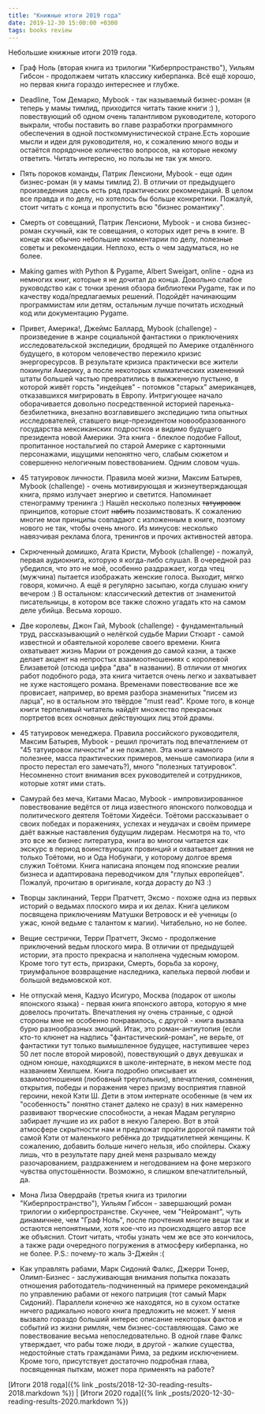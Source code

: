 ```yaml
---
title: "Книжные итоги 2019 года"
date: 2019-12-30 15:00:00 +0300
tags: books review
---
```

Небольшие книжные итоги 2019 года.
<!--more-->

* Граф Ноль (вторая книга из трилогии "Киберпространство"), Уильям Гибсон - продолжаем читать классику киберпанка. Всё ещё хорошо, но первая книга гораздо интереснее и глубже.

* Deadline, Том Демарко, Mybook - так называемый бизнес-роман (я теперь у мамы тимлид, приходится читать такие книги :) ), повествующий об одном очень талантливом руководителе, которого выкрали, чтобы поставить во главе разработки программного обеспечения в одной посткоммунистической стране.Есть хорошие мысли и идеи для руководителя, но, к сожалению много воды и остаётся порядочное количество вопросов, на которые некому ответить. Читать интересно, но пользы не так уж много.

* Пять пороков команды, Патрик Ленсиони, Mybook - еще один бизнес-роман (я у мамы тимлид 2). В отличии от предыдущего произведения здесь есть ряд практических рекомендаций. В целом все правда и по делу, но хотелось бы больше конкретики. Пожалуй, стоит читать с конца и пропустить всю "бизнес романтику".

* Смерть от совещаний, Патрик Ленсиони, Mybook - и снова бизнес-роман скучный, как те совещания, о которых идет речь в книге. В конце как обычно небольшие комментарии по делу, полезные советы и рекомендации. Неплохо, есть о чем задуматься, но не более.

* Making games with Python & Pygame, Albert Sweigart, online - одна из немногих книг, которые я не дочитал до конца. Довольно слабое руководство как с точки зрения обзора библиотеки Pygame, так и по качеству кода/предлагаемых решений. Подойдёт начинающим программистам или детям, остальным лучше почитать исходный код или документацию Pygame.

* Привет, Америка!, Джеймс Баллард, Mybook (challenge) - произведение в жанре социальной фантастики о приключениях исследовательской экспедиции, бродящей по Америке отдалённого будущего, в котором человечество пережило кризис энергоресурсов. В результате кризиса практически все жители покинули Америку, а после некоторых климатических изменений штаты большей частью превратились в выжженную пустыню, в которой живёт горсть "индейцев" - потомков "старых" американцев, отказавшихся мигрировать в Европу. Интригующее начало оборачивается довольно посредственной историей паренька-безбилетника, внезапно возглавившего экспедицию типа опытных исследователей, ставшего вице-президентом новообразованного государства мексиканских подростков и видимо будущего президента новой Америки. Эта книга - блеклое подобие Fallout, пропитанное ностальгией по старой Америке с картонными персонажами, ищущими непонятно чего, слабым сюжетом и совершенно нелогичным повествованием. Одним словом чушь.

* 45 татуировок личности. Правила моей жизни, Максим Батырев, Mybook (challenge) - очень мотивирующая и жизнеутверждающая книга, прямо излучает энергию и светится. Напоминает стенограмму тренинга :) Нашёл несколько полезных ~~татуировок~~ принципов, которые стоит ~~набить~~ позаимствовать. К сожалению многие мои принципы совпадают с изложенным в книге, поэтому нового не так, чтобы очень много. Из минусов: несколько навязчивая реклама блога, тренингов и прочих активностей автора.

* Скрюченный домишко, Агата Кристи, Mybook (challenge) - пожалуй, первая аудиокнига, которую я когда-либо слушал. В очередной раз убедился, что это не моё, особенно раздражает, когда чтец (мужчина) пытается изображать женские голоса. Выходит, мягко говоря, комично. А ещё я регулярно засыпаю, когда слушаю книгу вечером :)
В остальном: классический детектив от знаменитой писательницы, в котором все также сложно угадать кто на самом деле убийца. Весьма хорошо.

* Две королевы, Джон Гай, Mybook (challenge) - фундаментальный труд, рассказывающий о нелёгкой судьбе Марии Стюарт - самой известной и обаятельной королеве своего времени. Книга охватывает жизнь Марии от рождения до самой казни, а также делает акцент на непростых взаимоотношениях с королевой Елизаветой (отсюда цифра "два" в названии). В отличии от многих работ подобного рода, эта книга читается очень легко и захватывает не хуже настоящего романа. Временами повествование все же провисает, например, во время разбора знаменитых "писем из ларца", но в остальном это твёрдое "must read". Кроме того, в конце книги терпеливый читатель найдёт множество прекрасных портретов всех основных действующих лиц этой драмы.

* 45 татуировок менеджера. Правила российского руководителя, Максим Батырев, Mybook - решил прочитать под впечатлением от "45 татуировок личности" и не пожалел. Эта книга намного полезнее, масса практических примеров, меньше самопиара (или я просто перестал его замечать?), много "полезных татуировок". Несомненно стоит внимания всех руководителей и сотрудников, которые хотят ими стать.

* Самурай без меча, Китами Масао, Mybook - импровизированное повествование ведётся от лица известного японского полководца и политического деятеля Тоётоми Хидеёси. Тоётоми рассказывает о своих победах и поражениях, успехах и неудачах и своём примере даёт важные наставления будущим лидерам. Несмотря на то, что это все же бизнес литература, книга во многом читается как экскурс в период воинствующих провинций и охватывает деяния не только Тоётоми, но и Ода Нобунаги, у которому долгое время служил Тоётоми. Книга написана японцем под японские реалии бизнеса и адаптирована переводчиком для "глупых европейцев". Пожалуй, прочитаю в оригинале, когда дорасту до N3 :)

* Творцы заклинаний, Терри Пратчетт, Эксмо - похоже одна из первых историй о ведьмах плоского мира и их делах. Книга целиком посвящена приключениям Матушки Ветровоск и её ученицы (о ужас, юной ведьме с талантом к магии). Читабельно, но не более.

* Вещие сестрички, Терри Пратчетт, Эксмо - продолжение приключений ведьм плоского мира. В отличии от предыдущей истории, эта просто прекрасна и наполнена чудесным юмором. Кроме того тут есть, призраки, Смерть, борьба за корону, триумфальное возвращение наследника, капелька первой любви и большой ведьмовской кот.

* Не отпускай меня, Кадзуо Исигуро, Москва (подарок от школы японского языка) - первая книга японского автора, которую я мне довелось прочитать. Впечатления ну очень странные, с одной стороны мне не особенно понравилось, с другой - книга вызвала бурю разнообразных эмоций.
Итак, это роман-антиутопия (если кто-то клюнет на надпись "фантастический-роман", не верьте, от фантастики тут только вымышленное будущее, наступившее через 50 лет после второй мировой), повествующий о двух девушках и одном юноше, находящихся в школе-интернате, в неком месте под названием Хеилшем. Книга подробно описывает их взаимоотношения (любовный треугольник), впечатления, сомнения, открытия, победы и поражения через призму восприятия главной героини, некой Кэти Ш. Дети в этом интернате особенные (в чем их "особенность" понятно станет далеко не сразу) в них намеренно развивают творческие способности, а некая Мадам регулярно забирает лучшие из их работ в некую Галерею. Вот в этой атмосфере скрытности нам и предложат пройти дорогой памяти той самой Кэти от маленького ребёнка до тридцатилетней женщины. К сожалению, добавить больше ничего нельзя, ибо спойлеры. Скажу лишь, что в результате пару дней меня разрывало между разочарованием, раздражением и негодованием на фоне мерзкого чувства опустошённости. Возможно, я слишком впечатлительный, да.

* Мона Лиза Овердрайв (третья книга из трилогии "Киберпространство"), Уильям Гибсон - завершающий роман трилогии о киберпространстве. Скучнее, чем "Нейромант", чуть динамичнее, чем "Граф Ноль", после прочтения многие вещи так и остаются непонятными, хотя кое-что из происходящего автор все же объяснил. Стоит читать, чтобы узнать чем же все это кончилось, а также ради очередного погружения в атмосферу киберпанка, но не более. P.S.: почему-то жаль 3-Джейн :(

* Как управлять рабами, Марк Сидоний Фалкс, Джерри Тонер, Олимп-Бизнес - заслуживающая внимания попытка показать отношения работодатель-подчиненный на примере рекомендаций по управлению рабами от некого патриция (тот самый Марк Сидоний). Параллели конечно же находятся, но в сухом остатке ничего радикально нового книга предложить не может. У меня вызвало гораздо больший интерес описание некоторых фактов и событий из жизни римлян, чем бизнес-составляющая. Само же повествование весьма непоследовательно. В одной главе Фалкс утверждает, что рабы тоже люди, в другой - жалкие существа, недостойные стать гражданами Рима, за редким исключением. Кроме того, присутствует достаточно подробная глава, посвященная пыткам, может пора применять на работе?

[Итоги 2018 года]({% link _posts/2018-12-30-reading-results-2018.markdown %}) | [Итоги 2020 года]({% link _posts/2020-12-30-reading-results-2020.markdown %})
